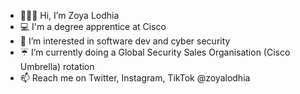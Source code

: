 - 👩🏻‍💻 Hi, I’m Zoya Lodhia
- 💻 I'm a degree apprentice at Cisco
- 🔐 I’m interested in software dev and cyber security
- ☔️ I’m currently doing a Global Security Sales Organisation (Cisco Umbrella) rotation
- 📫 Reach me on Twitter, Instagram, TikTok @zoyalodhia

<!---
zoyalodhia/zoyalodhia is a ✨ special ✨ repository because its `README.md` (this file) appears on your GitHub profile.
You can click the Preview link to take a look at your changes.
--->
